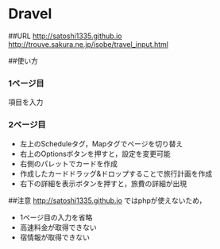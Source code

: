 # Dravel

##URL
http://satoshi1335.github.io  
http://trouve.sakura.ne.jp/isobe/travel_input.html

##使い方
### 1ページ目
項目を入力
### 2ページ目
- 左上のScheduleタグ，Mapタグでページを切り替え
- 右上のOptionsボタンを押すと，設定を変更可能
- 右側のパレットでカードを作成
- 作成したカードドラッグ&ドロップすることで旅行計画を作成
- 右下の詳細を表示ボタンを押すと，旅費の詳細が出現

##注意
http://satoshi1335.github.io ではphpが使えないため，
- 1ページ目の入力を省略
- 高速料金が取得できない
- 宿情報が取得できない

